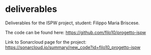 # deliverables
Deliverables for the ISPW project, student: Filippo Maria Briscese.

The code can be found here: https://github.com/filo10/progetto-ispw

Link to Sonarcloud page for the project: https://sonarcloud.io/summary/new_code?id=filo10_progetto-ispw
